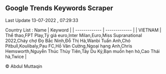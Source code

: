 

## Google Trends Keywords Scraper 
 
Last Update 13-07-2022 , 07:29:33

Country List :
 Name  | Keyword |
| ------------- | ------------- |
| VIETNAM | Thể thao,FPT Play,Tỷ giá euro,Inter Milan,Euro,Miss Supranational 2022,Cháy chợ Đọ Bắc Ninh,Đỗ Thị Hà,Wanbi Tuấn Anh,Chó Pitbull,Koulibaly,Pau FC,Hồ Văn Cường,Ngoại hạng Anh,Chris Hemsworth,Nguyễn Thúc Thùy Tiên,Tây Du Ký,Bạn muốn hẹn hò,Cao Thái hà,Twice |



© Abdul Muttaqin 
